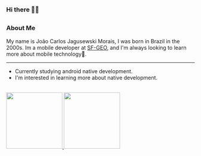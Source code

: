 ### Hi there 👋🏾
##
### About Me
  My name is João Carlos Jagusewski Morais, I was born in Brazil in the 2000s. Im a mobile developer at [SF-GEO](https://sulflorestas.com.br/), and I'm always looking to learn more about mobile technology📱.
  
***
- Currently studying android native development.
- I'm interested in learning more about native development.
<br>
  <div style="align:center">
  <a href="https://github.com/joao91carlosGit">
  <img height="150em" src="https://github-readme-stats.vercel.app/api?username=joao91carlosGit&show_icons=true&theme=tokyonight&include_all_commits=true&count_private=true"/>
  <img height="150em" src="https://github-readme-stats.vercel.app/api/top-langs/?username=joao91carlosGit&layout=compact&langs_count=7&theme=tokyonight"/>
    </div>
